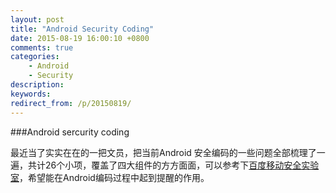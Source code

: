 ```yaml
---
layout: post
title: "Android Security Coding"
date: 2015-08-19 16:00:10 +0800
comments: true
categories: 
    - Android
    - Security
description: 
keywords: 
redirect_from: /p/20150819/
---
```



###Android sercurity coding

最近当了实实在在的一把文员，把当前Android 安全编码的一些问题全部梳理了一遍，共计26个小项，覆盖了四大组件的方方面面，可以参考下[百度移动安全实验室][]，希望能在Android编码过程中起到提醒的作用。




[百度移动安全实验室]: http://wolfeye.baidu.com/blog/